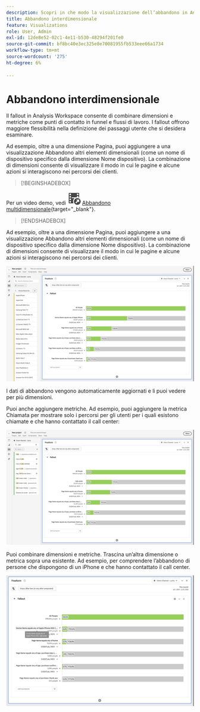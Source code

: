```yaml
---
description: Scopri in che modo la visualizzazione dell’abbandono in Analysis Workspace consente di combinare dimensioni e metriche come punti di contatto in funnel e flussi di lavoro. Scopri in che modo questo offre maggiore flessibilità nella definizione dei passaggi utente che desideri esaminare.
title: Abbandono interdimensionale
feature: Visualizations
role: User, Admin
exl-id: 12de8e52-02c1-4e11-b530-48294f201fe0
source-git-commit: bf8bc40e3ec325e8e70081955fb533eee66a1734
workflow-type: tm+mt
source-wordcount: '275'
ht-degree: 6%

---
```


# Abbandono interdimensionale


Il fallout in Analysis Workspace consente di combinare dimensioni e metriche come punti di contatto in funnel e flussi di lavoro. I fallout offrono maggiore flessibilità nella definizione dei passaggi utente che si desidera esaminare.

Ad esempio, oltre a una dimensione Pagina, puoi aggiungere a una visualizzazione Abbandono altri elementi dimensionali (come un nome di dispositivo specifico dalla dimensione Nome dispositivo). La combinazione di dimensioni consente di visualizzare il modo in cui le pagine e alcune azioni si interagiscono nei percorsi dei clienti.

>[!BEGINSHADEBOX]

Per un video demo, vedi ![VideoCheckedOut](/help/assets/icons/VideoCheckedOut.svg) [Abbandono multidimensionale](https://video.tv.adobe.com/v/24043?quality=12&learn=on){target="_blank"}.

>[!ENDSHADEBOX]

Ad esempio, oltre a una dimensione Pagina, puoi aggiungere a una visualizzazione Abbandono altri elementi dimensionali (come un nome di dispositivo specifico dalla dimensione Nome dispositivo). La combinazione di dimensioni consente di visualizzare il modo in cui le pagine e alcune azioni si interagiscono nei percorsi dei clienti.

![La vista Tutte le visite mostra più dimensioni come punti di contatto.](assets/fallout-otherdimension.png)

I dati di abbandono vengono automaticamente aggiornati e li puoi vedere per più dimensioni.

Puoi anche aggiungere metriche. Ad esempio, puoi aggiungere la metrica Chiamata per mostrare solo i percorsi per gli utenti per i quali esistono chiamate e che hanno contattato il call center:

![La visualizzazione Tutte le visite mostra la metrica aggiunta: &quot;Foto condivisa&quot;.](assets/fallout-metrics.png)

Puoi combinare dimensioni e metriche. Trascina un’altra dimensione o metrica sopra una esistente. Ad esempio, per comprendere l’abbandono di persone che dispongono di un iPhone e che hanno contattato il call center.

![La vista Tutte le visite mostra il nome azione aggiunto: metrica Foto condivisa E condivisa.](assets/fallout-combined.png)
